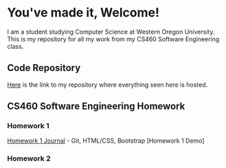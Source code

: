 # You've made it, Welcome!

I am a student studying Computer Science at Western Oregon University. This is my repository for all my work from my CS460 Software Engineering class.

## Code Repository

[Here](https://github.com/nki13/CS4602018) is the link to my repository where everything seen here is hosted.

## CS460 Software Engineering Homework

### Homework 1
[Homework 1 Journal](https://nki13.github.io/HW1) - Git, HTML/CSS, Bootstrap
[Homework 1 Demo]

### Homework 2
